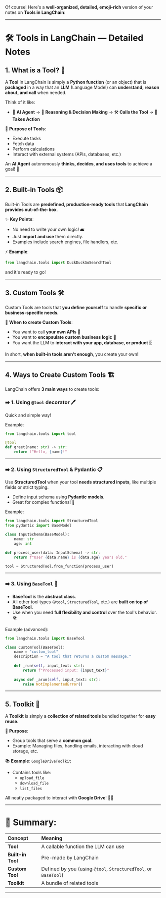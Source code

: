 Of course! Here's a **well-organized, detailed, emoji-rich** version of your notes on **Tools in LangChain**:

---

# 🛠️ Tools in LangChain — Detailed Notes

## 1. What is a Tool? 🤔

A **Tool** in LangChain is simply a **Python function** (or an object) that is **packaged** in a way that an **LLM** (Language Model) can **understand, reason about, and call** when needed.

Think of it like:
- 🧠 **AI Agent** → 🤔 **Reasoning & Decision Making** → 🛠️ **Calls the Tool** → 🎯 **Takes Action**

🔹 **Purpose of Tools**:
- Execute tasks
- Fetch data
- Perform calculations
- Interact with external systems (APIs, databases, etc.)

An **AI Agent** autonomously **thinks, decides, and uses tools** to achieve a goal! 🚀

---

## 2. Built-in Tools 📦

Built-in Tools are **predefined, production-ready tools** that **LangChain provides out-of-the-box**.

✨ **Key Points**:
- No need to write your own logic! 🛋️
- Just **import and use** them directly.
- Examples include search engines, file handlers, etc.

⚡ **Example**: 
```python
from langchain.tools import DuckDuckGoSearchTool
```
and it's ready to go!

---

## 3. Custom Tools 🛠️

Custom Tools are tools that **you define yourself** to handle **specific or business-specific needs**.

🔹 **When to create Custom Tools**:
- You want to call **your own APIs** 🔗
- You want to **encapsulate custom business logic** 🧩
- You want the LLM to **interact with your app, database, or product** 🗄️

In short, **when built-in tools aren't enough**, you create your own!

---

## 4. Ways to Create Custom Tools 🏗️

LangChain offers **3 main ways** to create tools:

### ➡️ 1. Using `@tool` decorator 🖊️

Quick and simple way!

Example:
```python
from langchain.tools import tool

@tool
def greet(name: str) -> str:
    return f"Hello, {name}!"
```

---

### ➡️ 2. Using `StructuredTool` & Pydantic 📋

Use **StructuredTool** when your tool **needs structured inputs**, like multiple fields or strict typing.

- Define input schema using **Pydantic models**.
- Great for complex functions! 🚀

Example:
```python
from langchain.tools import StructuredTool
from pydantic import BaseModel

class InputSchema(BaseModel):
    name: str
    age: int

def process_user(data: InputSchema) -> str:
    return f"User {data.name} is {data.age} years old."

tool = StructuredTool.from_function(process_user)
```

---

### ➡️ 3. Using `BaseTool` 🧱

- **BaseTool** is the **abstract class**.
- All other tool types (`@tool`, `StructuredTool`, etc.) are **built on top of BaseTool**.
- Use when you need **full flexibility and control** over the tool's behavior. 🛠️

Example (advanced):
```python
from langchain.tools import BaseTool

class CustomTool(BaseTool):
    name = "custom_tool"
    description = "A tool that returns a custom message."
    
    def _run(self, input_text: str):
        return f"Processed input: {input_text}"
    
    async def _arun(self, input_text: str):
        raise NotImplementedError()
```

---

## 5. Toolkit 🎒

A **Toolkit** is simply a **collection of related tools** bundled together for **easy reuse**.

🔹 **Purpose**:
- Group tools that serve a **common goal**.
- Example: Managing files, handling emails, interacting with cloud storage, etc.

📚 **Example**: `GoogleDriveToolkit`
- Contains tools like:
  - `upload_file`
  - `download_file`
  - `list_files`

All neatly packaged to interact with **Google Drive**! 📂✨

---

# 📝 Summary:

| Concept | Meaning |
| :--- | :--- |
| **Tool** | A callable function the LLM can use |
| **Built-in Tool** | Pre-made by LangChain |
| **Custom Tool** | Defined by you (using `@tool`, `StructuredTool`, or `BaseTool`) |
| **Toolkit** | A bundle of related tools |

---

